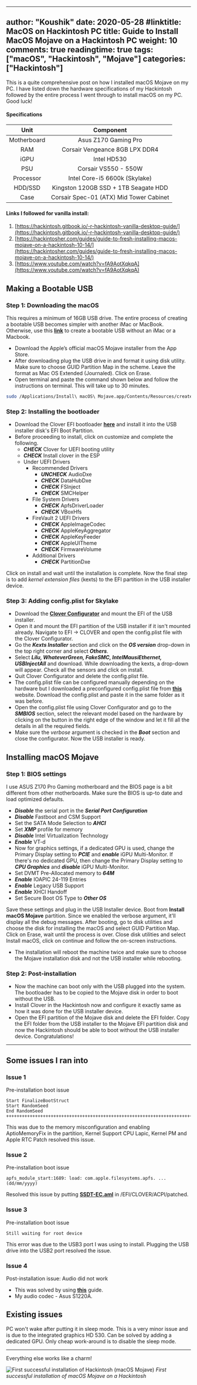  ---
author: "Koushik"
date: 2020-05-28
#linktitle: MacOS on Hackintosh PC
title: Guide to Install MacOS Mojave on a Hackintosh PC
weight: 10
comments: true
readingtime: true
tags: ["macOS", "Hackintosh", "Mojave"]
categories: ["Hackintosh"]
---

This is a quite comprehensive post on how I installed macOS Mojave on my PC. I have listed down the hardware specifications of my Hackintosh followed by the entire process I went through to install macOS on my PC. Good luck!

#### Specifications


| Unit          | Component     |
|:-------------:|:-------------:|
| Motherboard   | Asus Z170 Gaming Pro |
| RAM     | Corsair Vengeance 8GB LPX DDR4 |
| iGPU | Intel HD530   |
| PSU  | Corsair VS550 - 550W |
| Processor | Intel Core-i5 6600k (Skylake) |
| HDD/SSD  | Kingston 120GB SSD + 1TB Seagate HDD |
| Case | Corsair Spec-01 (ATX) Mid Tower Cabinet |

#### Links I followed for vanilla install:

1. [https://hackintosh.gitbook.io/-r-hackintosh-vanilla-desktop-guide/](https://hackintosh.gitbook.io/-r-hackintosh-vanilla-desktop-guide/)
2. [https://hackintosher.com/guides/guide-to-fresh-installing-macos-mojave-on-a-hackintosh-10-14/](https://hackintosher.com/guides/guide-to-fresh-installing-macos-mojave-on-a-hackintosh-10-14/)
3. [https://www.youtube.com/watch?v=fA9AotXqkqA](https://www.youtube.com/watch?v=fA9AotXqkqA)


## Making a Bootable USB

### Step 1: Downloading the macOS

This requires a minimum of 16GB USB drive. The entire process of creating a bootable USB becomes simpler with another iMac or MacBook. Otherwise, use this **[link](https://internet-install.gitbook.io/macos-internet-install/preparing-your-installer/preparing-your-installer-media)** to create a bootable USB without an iMac or a Macbook.

- Download the Apple’s official macOS Mojave installer from the App Store.
- After downloading plug the USB drive in and format it using disk utility. Make sure to choose GUID Partition Map in the scheme. Leave the format as Mac OS Extended (Journaled). Click on Erase.
- Open terminal and paste the command shown below and follow the instructions on terminal. This will take up to 30 minutes.

```bash
sudo /Applications/Install\ macOS\ Mojave.app/Contents/Resources/createinstallmedia --volume /Volumes/MyVolume
```

### Step 2: **Installing the bootloader**

- Download the Clover EFI bootloader **[here](https://sourceforge.net/projects/cloverefiboot/)** and install it into the USB installer disk's EFI Boot Partition.
- Before proceeding to install, click on customize and complete the following.
    - ***CHECK*** Clover for UEFI booting utility
    - ***CHECK*** Install clover in the ESP
    - Under UEFI Drivers
        - Recommended Drivers
            - ***UNCHECK*** AudioDxe
            - ***CHECK*** DataHubDxe
            - ***CHECK*** FSInject
            - ***CHECK*** SMCHelper
        - File System Drivers
            - ***CHECK*** ApfsDriverLoader
            - ***CHECK*** VBoxHfs
        - FireVault 2 UEFI Drivers
            - ***CHECK*** AppleImageCodec
            - ***CHECK*** AppleKeyAggregator
            - ***CHECK*** AppleKeyFeeder
            - ***CHECK*** AppleUITheme
            - ***CHECK*** FirmwareVolume
        - Additional Drivers
            - ***CHECK*** PartitionDxe

Click on install and wait until the installation is complete. Now the final step is to add *kernel extension files* (kexts) to the EFI partition in the USB installer device.

### Step 3: Adding config.plist for Skylake

- Download the **[Clover Configurator](https://mackie100projects.altervista.org/download-clover-configurator/)** and mount the EFI of the USB installer.
- Open it and mount the EFI partition of the USB installer if it isn't mounted already. Navigate to EFI → CLOVER and open the config.plist file with the Clover Configurator.
- Go the ***Kexts Installer*** section and click on the ***OS version*** drop-down in the top right corner and select ***Others***.
- Select ***Lilu, WhateverGreen, FakeSMC, IntelMausiEthernet, USBInjectAll*** and download. While downloading the kexts, a drop-down will appear. Check all the sensors and click on install.
- Quit Clover Configurator and delete the config.plist file.
- The config.plist file can be configured manually depending on the hardware but I downloaded a preconfigured config.plist file from **[this](https://hackintosh.gitbook.io/-r-hackintosh-vanilla-desktop-guide/)** website. Download the config.plist and paste it in the same folder as it was before.
- Open the config.plist file using Clover Configurator and go to the ***SMBIOS*** section, select the relevant model based on the hardware by clicking on the button in the right edge of the window and let it fill all the details in all the required fields.
- Make sure the *verbose* argument is checked in the ***Boot*** section and close the configurator. Now the USB installer is ready.

## Installing macOS Mojave

### Step 1: BIOS settings

I use ASUS Z170 Pro Gaming motherboard and the BIOS page is a bit different from other motherboards. Make sure the BIOS is up-to date and load optimized defaults.

- ***Disable*** the serial port in the ***Serial Port Configuration***
- ***Disable*** Fastboot and CSM Support
- Set the SATA Mode Selection to ***AHCI***
- Set ***XMP*** profile for memory
- ***Disable*** Intel Virtualization Technology
- ***Enable*** VT-d
- Now for graphics settings, if a dedicated GPU is used, change the Primary Display setting to ***PCIE*** and ***enable*** iGPU Multi-Monitor. If there's no dedicated GPU, then change the Primary Display setting to ***CPU Graphics*** and ***disable*** iGPU Multi-Monitor.
- Set DVMT Pre-Allocated memory to ***64M***
- ***Enable*** IOAPIC 24-119 Entries
- ***Enable*** Legacy USB Support
- ***Enable*** XHCI Handoff
- Set Secure Boot OS Type to ***Other OS***

Save these settings and plug in the USB Installer device. Boot from **Install macOS Mojave** partition. Since we enabled the verbose argument, it'll display all the debug messages. After booting, go to disk utilities and choose the disk for installing the macOS and select GUID Partition Map. Click on Erase, wait until the process is over. Close disk utilities and select Install macOS, click on continue and follow the on-screen instructions.

- The installation will reboot the machine twice and make sure to choose the Mojave installation disk and not the USB installer while rebooting.

### Step 2: Post-installation

- Now the machine can boot only with the USB plugged into the system. The bootloader has to be copied to the Mojave disk in order to boot without the USB.
- Install Clover in the Hackintosh now and configure it exactly same as how it was done for the USB installer device.
- Open the EFI partition of the Mojave disk and delete the EFI folder. Copy the EFI folder from the USB installer to the Mojave EFI partition disk and now the Hackintosh should be able to boot without the USB installer device. Congratulations!

---

## Some issues I ran into

### Issue 1

Pre-installation boot issue

```
Start FinalizeBootStruct
Start RandomSeed
End RandomSeed
+++++++++++++++++++++++++++++++++++++++++++++++++++++++++++++++++++++++++++++++++
```

This was due to the memory misconfiguration and enabling AptioMemoryFix in the partition, Kernel Support CPU Lapic, Kernel PM and Apple RTC Patch resolved this issue.

### Issue 2

Pre-installation boot issue 

```
apfs_module_start:1689: load: com.apple.filesystems.apfs. ... (dd/mm/yyyy)
```

Resolved this issue by putting **[SSDT-EC.aml](https://www.tonymacx86.com/threads/guide-usb-power-property-injection-for-sierra-and-later.222266/page-55#post-1728645)**  in /EFI/CLOVER/ACPI/patched.

### Issue 3

Pre-installation boot issue 

```
Still waiting for root device
```

This error was due to the USB3 port I was using to install. Plugging the USB drive into the USB2 port resolved the issue.

### Issue 4

Post-installation issue: Audio did not work

- This was solved by using **[this](https://hackintosher.com/guides/get-hackintosh-audio-working/)** guide.
- My audio codec - Asus S1220A.

## Existing issues

PC won't wake after putting it in sleep mode. This is a very minor issue and is due to the integrated graphics HD 530. Can be solved by adding a dedicated GPU. Only cheap work-around is to disable the sleep mode. 

---

Everything else works like a charm!

![First successful installation of Hackintosh (macOS Mojave)](/images/pic3.jpg)
*First successful installation of macOS Mojave on a Hackintosh*

